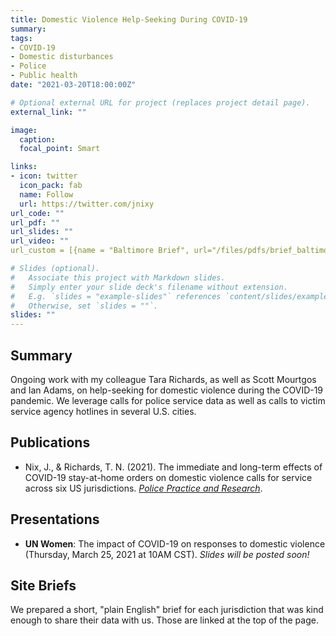 ```yaml
---
title: Domestic Violence Help-Seeking During COVID-19
summary: 
tags:
- COVID-19
- Domestic disturbances
- Police
- Public health
date: "2021-03-20T18:00:00Z"

# Optional external URL for project (replaces project detail page).
external_link: ""

image:
  caption: 
  focal_point: Smart

links:
- icon: twitter
  icon_pack: fab
  name: Follow
  url: https://twitter.com/jnixy
url_code: ""
url_pdf: ""
url_slides: ""
url_video: ""
url_custom = [{name = "Baltimore Brief", url="/files/pdfs/brief_baltimore_dv.pdf"}, {name = "Cincinnati Brief", url="/files/pdfs/brief_cinci_dv.pdf"}, {name = "Hartford Brief", url="/files/pdfs/brief_hartford_dv.pdf"}, {name = "Orlando Brief", url="/files/pdfs/brief_orlando_dv.pdf"}, {name = "Sacramento Brief", url="/files/pdfs/brief_sacramento_dv.pdf"}, {name = "Salt Lake City Brief", url="/files/pdfs/brief_SLC_dv.pdf"}, {name = "St. Petersburg Brief", url="/files/pdfs/brief_stpete_dv.pdf"}]

# Slides (optional).
#   Associate this project with Markdown slides.
#   Simply enter your slide deck's filename without extension.
#   E.g. `slides = "example-slides"` references `content/slides/example-slides.md`.
#   Otherwise, set `slides = ""`.
slides: ""
---
```


## Summary

Ongoing work with my colleague Tara Richards, as well as Scott Mourtgos and Ian Adams, on help-seeking for domestic violence during the COVID-19 pandemic. We leverage calls for police service data as well as calls to victim service agency hotlines in several U.S. cities.

## Publications

* Nix, J., & Richards, T. N. (2021). The immediate and long-term effects of COVID-19 stay-at-home orders on domestic violence calls for service across six US jurisdictions. [*Police Practice and Research*](https://doi.org/10.1080/15614263.2021.1883018).

## Presentations

* **UN Women**: The impact of COVID-19 on responses to domestic violence (Thursday, March 25, 2021 at 10AM CST). *Slides will be posted soon!*

## Site Briefs

We prepared a short, "plain English" brief for each jurisdiction that was kind enough to share their data with us. Those are linked at the top of the page. 
